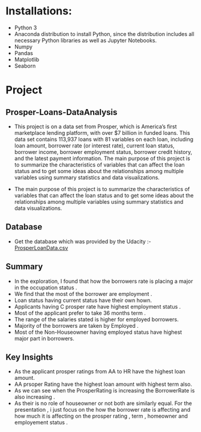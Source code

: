 # Installations:
- Python 3 
- Anaconda distribution to install Python, since the distribution includes all necessary Python libraries as well as Jupyter Notebooks.
- Numpy
- Pandas
- Matplotlib
- Seaborn

# Project

## Prosper-Loans-DataAnalysis
- This project is on a data set from Prosper, which is America’s first marketplace lending platform, with over $7 billion in funded loans. This data set contains 113,937 loans with 81 variables on each loan, including loan amount, borrower rate (or interest rate), current loan status, borrower income, borrower employment status, borrower credit history, and the latest payment information.  The main purpose of this project is to summarize the characteristics of variables that can affect the loan status and to get some ideas about the relationships among multiple variables using summary statistics and data visualizations.

- The main purpose of this project is to summarize the characteristics of variables that can affect the loan status and to get some ideas about the relationships among multiple variables using summary statistics and data visualizations.

## Database
- Get the database which was provided by the Udacity :- [ProsperLoanData.csv](https://s3.amazonaws.com/udacity-hosted-downloads/ud651/prosperLoanData.csv)
## Summary
- In the exploration, I found that how the borrowers rate is placing a major in the occupation status .
- We find that the most of the borrower are employment .
- Loan status having current status have their own hown.
- Applicants having C prosper rate have highest employment status .
- Most of the applicant prefer to take 36 months term .
- The range of the salaries stated is higher for employed borrowers.
- Majority of the borrowers are taken by Employed .
- Most of the Non-Houseowner having employed status have highest major part in borrowers.
## Key Insights
- As the applicant prosper ratings from AA to HR have the highest loan amount.
- AA prsoper Rating have the highest loan amount with highest term also.
- As we can see when the ProsperRating is increasing the BorrowerRate is also increasing .
- As their is no role of houseowner or not both are similarly equal.
For the presentation , i just focus on the how the borrower rate is affecting and how much it is affecting on the prosper rating , term , homeowner and employement status .
